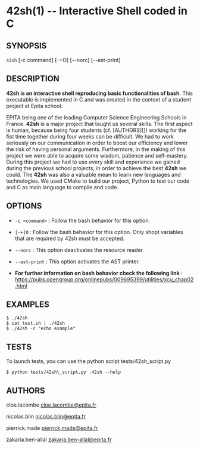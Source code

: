 42sh(1) -- Interactive Shell coded in C
=======================================

## SYNOPSIS

`42sh` [-c command] [-+O] [--norc] [--ast-print]

## DESCRIPTION

**42sh is an interactive shell reproducing basic functionalities of bash**.
This executable is implemented in C and was created in the context of a
student project at Epita school.

EPITA being one of the leading Computer Science Engineering Schools in
France. **42sh** is a major project that taught us several skills.
The first aspect is human, because being four students (cf. [AUTHORS][])
working for the fist time together during four weeks can be difficult.
We had to work seriously on our communication in order to boost our efficiency
and lower the risk of having personal arguments. Furthermore, in the making of
this project we were able to acquire some wisdom, patience and self-mastery.
During this project we had to use every skill and experience we gained during
the previous school projects, in order to achieve the best **42sh** we could.
The **42sh** was also a valuable mean to learn new languages and technologies.
We used CMake to build our project, Python to test our code and C as main
language to compile and code.

## OPTIONS

* `-c <command>` :
    Follow the bash behavior for this option.

* `[-+]O` :
    Follow the bash behavior for this option.
    Only shopt variables that are required by 42sh must be accepted.

* `--norc` :
    This option deactivates the resource reader.

* `--ast-print` :
    This option activates the AST printer.

* **For further information on bash behavior check the following link** :
    <https://pubs.opengroup.org/onlinepubs/009695399/utilities/xcu_chap02.html>

## EXAMPLES

    $ ./42sh
    $ cat test.sh | ./42sh
    $ ./42sh -c "echo example"

## TESTS

To launch tests, you can use the python script tests/42sh\_script.py

    $ python tests/42sh\_script.py .42sh --help

## AUTHORS

cloe.lacombe <cloe.lacombe@epita.fr>

nicolas.blin <nicolas.blin@epita.fr>

pierrick.made <pierrick.made@epita.fr>

zakaria.ben-allal <zakaria.ben-allal@epita.fr>

